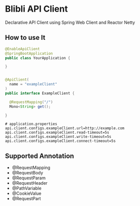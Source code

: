 # Blibli API Client

Declarative API Client using Spring Web Client and Reactor Netty

## How to use It

```java
@EnableApiClient
@SpringBootApplication
public class YourApplication {

}
```

```java

@ApiClient(
  name = "exampleClient"
)
public interface ExampleClient {

  @RequestMapping("/")
  Mono<String> get();

}

```

```properties
# application.properties
api.client.configs.exampleClient.url=http://example.com
api.client.configs.exampleClient.read-timeout=5s
api.client.configs.exampleClient.write-timeout=5s
api.client.configs.exampleClient.connect-timeout=5s
```

## Supported Annotation

- @RequestMapping
- @RequestBody
- @RequestParam
- @RequestHeader
- @PathVariable
- @CookieValue
- @RequestPart